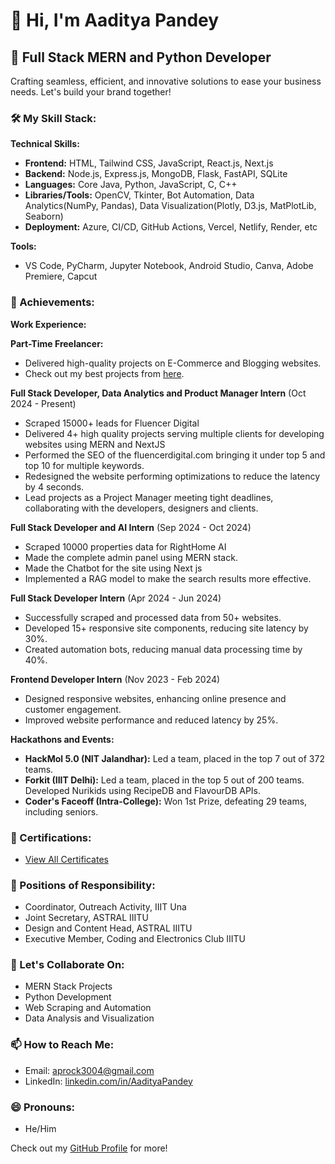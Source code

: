 # 👋 Hi, I'm Aaditya Pandey

## 🚀 Full Stack MERN and Python Developer

Crafting seamless, efficient, and innovative solutions to ease your business needs. Let's build your brand together!

### 🛠️ My Skill Stack:

**Technical Skills:**
- **Frontend:** HTML, Tailwind CSS, JavaScript, React.js, Next.js
- **Backend:** Node.js, Express.js, MongoDB, Flask, FastAPI, SQLite
- **Languages:** Core Java, Python, JavaScript, C, C++
- **Libraries/Tools:** OpenCV, Tkinter, Bot Automation, Data Analytics(NumPy, Pandas), Data Visualization(Plotly, D3.js, MatPlotLib, Seaborn)
- **Deployment:** Azure, CI/CD, GitHub Actions, Vercel, Netlify, Render, etc

**Tools:**
- VS Code, PyCharm, Jupyter Notebook, Android Studio, Canva, Adobe Premiere, Capcut

### 🌟 Achievements:

**Work Experience:**

**Part-Time Freelancer:**
- Delivered high-quality projects on E-Commerce and Blogging websites.
- Check out my best projects from [here](https://sites.google.com/view/aaditya-dev/home).

**Full Stack Developer, Data Analytics and Product Manager Intern** (Oct 2024 - Present)
- Scraped 15000+ leads for Fluencer Digital
- Delivered 4+ high quality projects serving multiple clients for developing websites using MERN and NextJS
- Performed the SEO of the fluencerdigital.com bringing it under top 5 and top 10 for multiple keywords.
- Redesigned the website performing optimizations to reduce the latency by 4 seconds.
- Lead projects as a Project Manager meeting tight deadlines, collaborating with the developers, designers and clients.

**Full Stack Developer and AI Intern** (Sep 2024 - Oct 2024)
- Scraped 10000 properties data for RightHome AI
- Made the complete admin panel using MERN stack.
- Made the Chatbot for the site using Next js
- Implemented a RAG model to make the search results more effective.

  
**Full Stack Developer Intern** (Apr 2024 - Jun 2024)
- Successfully scraped and processed data from 50+ websites.
- Developed 15+ responsive site components, reducing site latency by 30%.
- Created automation bots, reducing manual data processing time by 40%.

**Frontend Developer Intern** (Nov 2023 - Feb 2024)
- Designed responsive websites, enhancing online presence and customer engagement.
- Improved website performance and reduced latency by 25%.

**Hackathons and Events:**

- **HackMol 5.0 (NIT Jalandhar):** Led a team, placed in the top 7 out of 372 teams.
- **Forkit (IIIT Delhi):** Led a team, placed in the top 5 out of 200 teams. Developed Nurikids using RecipeDB and FlavourDB APIs.
- **Coder's Faceoff (Intra-College):** Won 1st Prize, defeating 29 teams, including seniors.

### 📜 Certifications:
- [View All Certificates](https://drive.google.com/drive/folders/1O89zf3H9RNLUxi3RS_FH1tH7Ut-OTl-S)

### 🏅 Positions of Responsibility:
- Coordinator, Outreach Activity, IIIT Una
- Joint Secretary, ASTRAL IIITU
- Design and Content Head, ASTRAL IIITU
- Executive Member, Coding and Electronics Club IIITU

### 💞️ Let's Collaborate On:
- MERN Stack Projects
- Python Development
- Web Scraping and Automation
- Data Analysis and Visualization

### 📫 How to Reach Me:
- Email: [aprock3004@gmail.com](mailto:aprock3004@gmail.com)
- LinkedIn: [linkedin.com/in/AadityaPandey](https://www.linkedin.com/in/aaditya-pandey-ab2829257)

### 😄 Pronouns:
- He/Him

Check out my [GitHub Profile](https://github.com/AadityaPandey30) for more!

